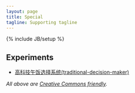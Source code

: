 ```yaml
---
layout: page
title: Special
tagline: Supporting tagline
---
```

{% include JB/setup %}

<h2>Experiments</h2>
<ul class="posts">
    <li><a href="http://bennychia.com/traditional-decision-maker" target="_blank">高科技午饭选择系统(traditional-decision-maker)</a></li>
</ul>

*All above are [Creative Commons friendly](http://creativecommons.org/licenses/by/3.0).*